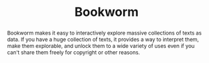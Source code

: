 ---
pid: bookworm
done: true
title: Bookworm
featured: true
category: Other
tags:
- software
- text-analysis
- data-visualization
abstract: 'Bookworm makes it easy to interactively explore massive collections of
  texts as data. If you have a huge collection of texts, it provides a way to interpret
  them, make them explorable, and unlock them to a wide variety of uses even if you
  can''t share them freely for copyright or other reasons. '
pis:
- schmidt
link: https://github.com/Bookworm-project
layout: project
---